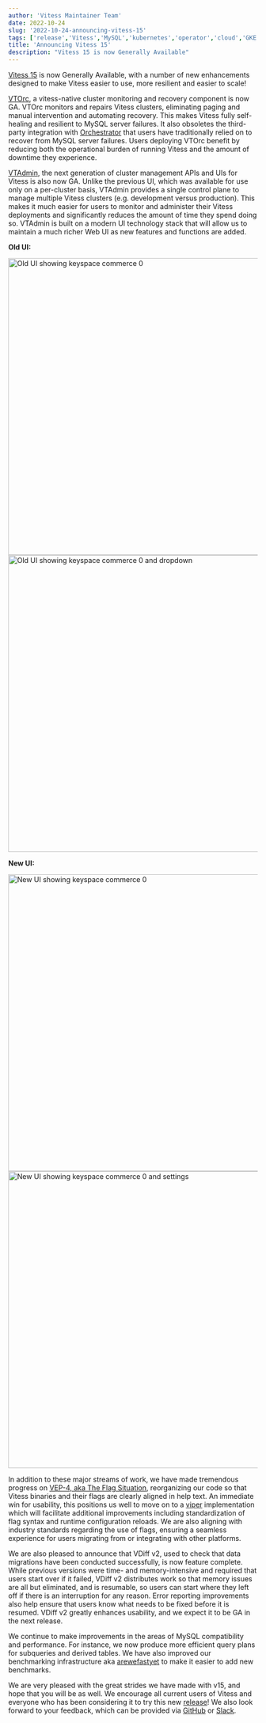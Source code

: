 ```yaml
---
author: 'Vitess Maintainer Team'
date: 2022-10-24
slug: '2022-10-24-announcing-vitess-15'
tags: ['release','Vitess','MySQL','kubernetes','operator','cloud','GKE','sharding']
title: 'Announcing Vitess 15'
description: "Vitess 15 is now Generally Available"
---
```


[Vitess 15](https://vitess.io/docs/15.0/) is now Generally Available, with a number of new enhancements designed to make Vitess easier to use, more resilient and easier to scale!

[VTOrc](https://vitess.io/docs/15.0/reference/vtorc), a vitess-native cluster monitoring and recovery component is now GA.
VTOrc monitors and repairs Vitess clusters, eliminating paging and manual intervention and automating recovery.
This makes Vitess fully self-healing and resilient to MySQL server failures.
It also obsoletes the third-party integration with [Orchestrator](https://github.com/openark/orchestrator) that users have traditionally relied on to recover from MySQL server failures.
Users deploying VTOrc benefit by reducing both the operational burden of running Vitess and the amount of downtime they experience.

[VTAdmin](https://vitess.io/docs/15.0/reference/vtadmin/), the next generation of cluster management APIs and UIs for Vitess is also now GA.
Unlike the previous UI, which was available for use only on a per-cluster basis, VTAdmin provides a single control plane to manage multiple Vitess clusters (e.g. development versus production).
This makes it much easier for users to monitor and administer their Vitess deployments and significantly reduces the amount of time they spend doing so.
VTAdmin is built on a modern UI technology stack that will allow us to maintain a much richer Web UI as new features and functions are added.

**Old UI:**

<img src="/files/2022-10-26-announcing-vitess-15/old-ui-commerce-0.png" alt="Old UI showing keyspace commerce 0" style="width:600px"/>

<img src="/files/2022-10-26-announcing-vitess-15/old-ui-commerce-0-and-dropdown.png" alt="Old UI showing keyspace commerce 0 and dropdown" style="width:600px"/>

**New UI:**

<img src="/files/2022-10-26-announcing-vitess-15/new-ui-commerce-0.png" alt="New UI showing keyspace commerce 0" style="width:600px"/>

<img src="/files/2022-10-26-announcing-vitess-15/new-ui-commerce-0-and-settings.png" alt="New UI showing keyspace commerce 0 and settings" style="width:600px"/>


In addition to these major streams of work, we have made tremendous progress on [VEP-4, aka The Flag Situation](https://github.com/vitessio/enhancements/blob/main/veps/vep-4.md), reorganizing our code so that Vitess binaries and their flags are clearly aligned in help text.
An immediate win for usability, this positions us well to move on to a [viper](https://github.com/spf13/viper) implementation which will facilitate additional improvements including standardization of flag syntax and runtime configuration reloads.
We are also aligning with industry standards regarding the use of flags, ensuring a seamless experience for users migrating from or integrating with other platforms.

We are also pleased to announce that VDiff v2, used to check that data migrations have been conducted successfully, is now feature complete.
While previous versions were time- and memory-intensive and required that users start over if it failed, VDiff v2 distributes work so that memory issues are all but eliminated, and is resumable, so users can start where they left off if there is an interruption for any reason.
Error reporting improvements also help ensure that users know what needs to be fixed before it is resumed.
VDiff v2 greatly enhances usability, and we expect it to be GA in the next release.

We continue to make improvements in the areas of MySQL compatibility and performance.
For instance, we now produce more efficient query plans for subqueries and derived tables.
We have also improved our benchmarking infrastructure aka [arewefastyet](https://benchmark.vitess.io) to make it easier to add new benchmarks.

We are very pleased with the great strides we have made with v15, and hope that you will be as well.
We encourage all current users of Vitess and everyone who has been considering it to try this new [release](https://github.com/vitessio/vitess/releases/tag/v15.0.0)!
We also look forward to your feedback, which can be provided via [GitHub](https://github.com/vitessio/vitess/issues/new/choose) or [Slack](https://vitess.slack.com/).
